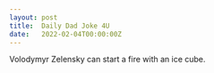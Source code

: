 ```yaml
---
layout: post
title:  Daily Dad Joke 4U
date:   2022-02-04T00:00:00Z
---
```

Volodymyr Zelensky can start a fire with an ice cube.
